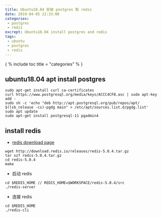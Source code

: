 ```yaml
---
title: Ubuntu18.04 安装 postgres 和 redis
date: 2019-04-05 22:33:00
categories: 
 - postgres
 - redis
excrept: Ubuntu18.04 install postgres and redis
tags:
 - ubuntu
 - postgres
 - redis
---
```


{ % include toc title = "categories" % }

## ubuntu18.04 apt install postgres
```
sudo apt-get install curl ca-certificates
curl https://www.postgresql.org/media/keys/ACCC4CF8.asc | sudo apt-key add -
sudo sh -c 'echo "deb http://apt.postgresql.org/pub/repos/apt/ $(lsb_release -cs)-pgdg main" > /etc/apt/sources.list.d/pgdg.list'
sudo apt update
sudo apt-get install postgresql-11 pgadmin4
```

## install redis
* [redis download page](https://redis.io/download)
```
wget http://download.redis.io/releases/redis-5.0.4.tar.gz
tar xzf redis-5.0.4.tar.gz
cd redis-5.0.4
make
```

* 启动 redis
```
cd $REDIS_HOME // REDIS_HOME=$WORKSPACE/redis-5.0.4/src
./redis-server
```

* 连接 redis
```
cd $REDIS_HOME
./redis-cli
```
